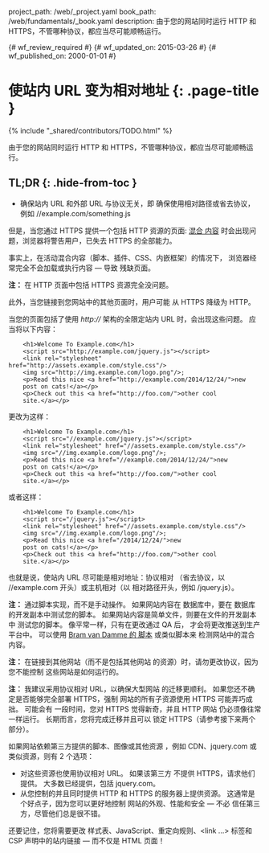 project_path: /web/_project.yaml
book_path: /web/fundamentals/_book.yaml
description: 由于您的网站同时运行 HTTP 和 HTTPS，不管哪种协议，都应当尽可能顺畅运行。

{# wf_review_required #}
{# wf_updated_on: 2015-03-26 #}
{# wf_published_on: 2000-01-01 #}

# 使站内 URL 变为相对地址 {: .page-title }

{% include "_shared/contributors/TODO.html" %}



由于您的网站同时运行 HTTP 和 HTTPS，不管哪种协议，都应当尽可能顺畅运行。

## TL;DR {: .hide-from-toc }
- 确保站内 URL 和外部 URL 与协议无关，即 确保使用相对路径或省去协议，例如 //example.com/something.js



但是，当您通过 HTTPS
提供一个包括 HTTP 资源的页面: [混合
内容](http://www.w3.org/TR/mixed-content/) 时会出现问题，浏览器将警告用户，已失去
HTTPS 的全部能力。

事实上，在活动混合内容（脚本、插件、CSS、内嵌框架）的情况下，
浏览器经常完全不会加载或执行内容 — 导致
残缺页面。

**注：** 在 HTTP 页面中包括 HTTPS 资源完全没问题。

此外，当您链接到您网站中的其他页面时，用户可能
从 HTTPS 降级为 HTTP。

当您的页面包括了使用
 *http://* 架构的全限定站内 URL 时，会出现这些问题。 应当将以下内容：

		<h1>Welcome To Example.com</h1>
		<script src="http://example.com/jquery.js"></script>
		<link rel="stylesheet" href="http://assets.example.com/style.css"/>
		<img src="http://img.example.com/logo.png"/>;
		<p>Read this nice <a href="http://example.com/2014/12/24/">new
		post on cats!</a></p>
		<p>Check out this <a href="http://foo.com/">other cool
		site.</a></p>

更改为这样：

		<h1>Welcome To Example.com</h1>
		<script src="//example.com/jquery.js"></script>
		<link rel="stylesheet" href="//assets.example.com/style.css"/>
		<img src="//img.example.com/logo.png"/>;
		<p>Read this nice <a href="//example.com/2014/12/24/">new
		post on cats!</a></p>
		<p>Check out this <a href="http://foo.com/">other cool
		site.</a></p>

或者这样：

		<h1>Welcome To Example.com</h1>
		<script src="/jquery.js"></script>
		<link rel="stylesheet" href="//assets.example.com/style.css"/>
		<img src="//img.example.com/logo.png"/>;
		<p>Read this nice <a href="/2014/12/24/">new
		post on cats!</a></p>
		<p>Check out this <a href="http://foo.com/">other cool
		site.</a></p>

也就是说，使站内 URL 尽可能是相对地址：协议相对
（省去协议，以 //example.com 开头）或主机相对（以
相对路径开头，例如 /jquery.js）。

**注：** 通过脚本实现，而不是手动操作。 如果网站内容在
数据库中，要在
数据库的开发副本中测试您的脚本。 如果网站内容是简单文件，则要在文件的开发副本中
测试您的脚本。 像平常一样，只有在更改通过 QA 后，
才会将更改推送到生产平台中。 可以使用 [Bram van Damme 的
脚本](https://github.com/bramus/mixed-content-scan) 或类似脚本来
检测网站中的混合内容。

**注：** 在链接到其他网站（而不是包括其他网站
的资源）时，请勿更改协议，因为您不能控制
这些网站是如何运行的。

**注：** 我建议采用协议相对 URL，以确保大型网站
的迁移更顺利。 如果您还不确定是否能够完全部署 HTTPS，强制
网站的所有子资源使用 HTTPS 可能弄巧成拙。 可能会有
一段时间，您对 HTTPS 觉得新奇，并且 HTTP 网站
仍必须像往常一样运行。 长期而言，您将完成迁移并且可以
锁定 HTTPS（请参考接下来两个部分）。

如果网站依赖第三方提供的脚本、图像或其他资源
，例如 CDN、jquery.com 或类似资源，则有 2 个选项：

* 对这些资源也使用协议相对 URL。 如果该第三方
不提供 HTTPS，请求他们提供。 大多数已经提供，包括 jquery.com。
* 从您控制的并且同时提供 HTTP 和
 HTTPS 的服务器上提供资源。 这通常是个好点子，因为您可以更好地控制
网站的外观、性能和安全 — 不必
信任第三方，尽管他们总是很不错。

还要记住，您将需要更改
样式表、JavaScript、重定向规则、&lt;link …&gt; 标签和 CSP
声明中的站内链接 — 而不仅是 HTML 页面！


